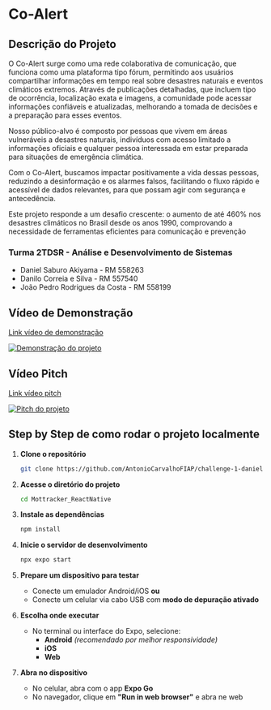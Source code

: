 # Co-Alert

## Descrição do Projeto

O Co-Alert surge como uma rede colaborativa de comunicação, que funciona como uma plataforma tipo fórum, permitindo aos usuários compartilhar informações em tempo real sobre desastres naturais e eventos climáticos extremos. Através de publicações detalhadas, que incluem tipo de ocorrência, localização exata e imagens, a comunidade pode acessar informações confiáveis e atualizadas, melhorando a tomada de decisões e a preparação para esses eventos.

Nosso público-alvo é composto por pessoas que vivem em áreas vulneráveis a desastres naturais, indivíduos com acesso limitado a informações oficiais e qualquer pessoa interessada em estar preparada para situações de emergência climática.

Com o Co-Alert, buscamos impactar positivamente a vida dessas pessoas, reduzindo a desinformação e os alarmes falsos, facilitando o fluxo rápido e acessível de dados relevantes, para que possam agir com segurança e antecedência.

Este projeto responde a um desafio crescente: o aumento de até 460% nos desastres climáticos no Brasil desde os anos 1990, comprovando a necessidade de ferramentas eficientes para comunicação e prevenção

### Turma 2TDSR - Análise e Desenvolvimento de Sistemas

* Daniel Saburo Akiyama - RM 558263
* Danilo Correia e Silva - RM 557540
* João Pedro Rodrigues da Costa - RM 558199

## Vídeo de Demonstração

[Link vídeo de demonstração](https://www.youtube.com/watch?v=psMOJFSKonI)

[![Demonstração do projeto](https://img.youtube.com/vi/psMOJFSKonI/0.jpg)](https://www.youtube.com/watch?v=psMOJFSKonI)

## Vídeo Pitch

[Link vídeo pitch](https://www.youtube.com/watch?v=jo6uayD35yI)

[![Pitch do projeto](https://img.youtube.com/vi/jo6uayD35yI/0.jpg)](https://www.youtube.com/watch?v=jo6uayD35yI)

## Step by Step de como rodar o projeto localmente

1. **Clone o repositório**
   ```bash
   git clone https://github.com/AntonioCarvalhoFIAP/challenge-1-danielthx23.git
   ```

2. **Acesse o diretório do projeto**
   ```bash
   cd Mottracker_ReactNative
   ```

3. **Instale as dependências**
   ```bash
   npm install
   ```

4. **Inicie o servidor de desenvolvimento**
   ```bash
   npx expo start
   ```

5. **Prepare um dispositivo para testar**
   - Conecte um emulador Android/iOS **ou**
   - Conecte um celular via cabo USB com **modo de depuração ativado**

6. **Escolha onde executar**
   - No terminal ou interface do Expo, selecione:
     - **Android** *(recomendado por melhor responsividade)*
     - **iOS**
     - **Web**

7. **Abra no dispositivo**
   - No celular, abra com o app **Expo Go**
   - No navegador, clique em **"Run in web browser"** e abra ne web
